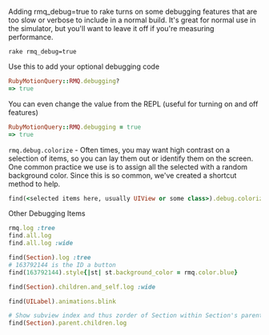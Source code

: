 Adding rmq_debug=true to rake turns on some debugging features that are too slow or verbose to include in a normal build.  It's great for normal use in the simulator, but you'll want to leave it off if you're measuring performance.
```
rake rmq_debug=true
```

Use this to add your optional debugging code
```ruby
RubyMotionQuery::RMQ.debugging?
=> true
```

You can even change the value from the REPL (useful for turning on and off features)
```ruby
RubyMotionQuery::RMQ.debugging = true
=> true
```

`rmq.debug.colorize` - Often times, you may want high contrast on a selection of items, so you can lay them out or identify them on the screen.  One common practice we use is to assign all the selected with a random background color.   Since this is so common, we've created a shortcut method to help.
```ruby
find(<selected items here, usually UIView or some class>).debug.colorize
```

Other Debugging Items
```ruby
rmq.log :tree
find.all.log
find.all.log :wide

find(Section).log :tree
# 163792144 is the ID a button
find(163792144).style{|st| st.background_color = rmq.color.blue}

find(Section).children.and_self.log :wide

find(UILabel).animations.blink

# Show subview index and thus zorder of Section within Section's parent
find(Section).parent.children.log
```
